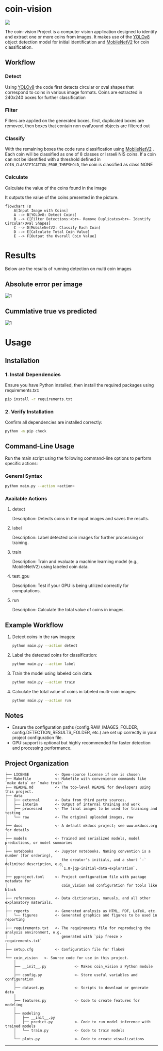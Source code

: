 # coin-vision

<a target="_blank" href="https://cookiecutter-data-science.drivendata.org/">
    <img src="https://img.shields.io/badge/CCDS-Project%20template-328F97?logo=cookiecutter" />
</a>

The coin-vision Project is a computer vision application designed to identify and extract one or more coins from images. It makes use of the [YOLOv8](https://yolov8.com/) object detection model for initial identification and [MobileNetV2](https://arxiv.org/abs/1801.04381) for coin classification.

## Workflow

### Detect
Using [YOLOv8](https://yolov8.com/)  the code first detects circular or oval shapes that correspond to coins in various image formats. Coins are extracted in 240x240 boxes for further classification

### Filter
Filters are applied on the generated boxes, first, duplicated boxes are removed, then boxes that contain non oval\round objects are filtered out

### Classify
With the remaining boxes the code runs classification using [MobileNetV2](https://arxiv.org/abs/1801.04381) . Each coin will be classified as one of 8 classes or Israeli NIS coins. If a coin can not be identified with a threshold defined in `COIN_CLASSIFICATION_PROB_THRESHOLD`, the coin is classified as class NONE

### Calculate
Calculate the value of the coins found in the image

It outputs the value of the coins presented in the picture.

```mermaid
flowchart TD
    A[Input Image with Coins]
    A --> B[YOLOv8: Detect Coins]
    B --> C[Filter Detections:<br>- Remove Duplicates<br>- Identify Circular/Oval Shapes]
    C --> D[MobileNetV2: Classify Each Coin]
    D --> E[Calculate Total Coin Value]
    E --> F[Output the Overall Coin Value]
```    
# Results
Below are the results of running detection on multi coin images

## Absolute error per image
![1](reports/absolute_error_per_image.png)

## Cummlative true vs predicted
![1](reports/cumulative_true_vs_predicted.png)



# Usage

## Installation

### 1. Install Dependencies

Ensure you have Python installed, then install the required packages using requirements.txt:

```bash
pip install -r requirements.txt
```

### 2. Verify Installation

Confirm all dependencies are installed correctly:

```bash
python -m pip check
```

## Command-Line Usage

Run the main script using the following command-line options to perform specific actions:

### General Syntax

```bash
python main.py --action <action>
```

### Available Actions

1. detect

    Description: Detects coins in the input images and saves the results.

2. label

    Description: Label detected coin images for further processing or training.

3. train

    Description: Train and evaluate a machine learning model (e.g., MobileNetV2) using labeled coin data.

4. test_gpu

    Description: Test if your GPU is being utilized correctly for computations.

5. run

    Description: Calculate the total value of coins in images.


## Example Workflow

1. Detect coins in the raw images:

    ```bash
    python main.py --action detect
    ```

2. Label the detected coins for classification:

    ```bash
    python main.py --action label
    ```

3. Train the model using labeled coin data:

    ```bash
    python main.py --action train
    ```

4. Calculate the total value of coins in labeled multi-coin images:

    ```bash
    python main.py --action run
    ```

## Notes

- Ensure the configuration paths (config.RAW_IMAGES_FOLDER, config.DETECTION_RESULTS_FOLDER, etc.) are set up correctly in your project configuration file.
- GPU support is optional but highly recommended for faster detection and processing performance.



## Project Organization

```
├── LICENSE            <- Open-source license if one is chosen
├── Makefile           <- Makefile with convenience commands like `make data` or `make train`
├── README.md          <- The top-level README for developers using this project.
├── data
│   ├── external       <- Data from third party sources.
│   ├── interim        <- Output of internal training and work
│   ├── processed      <- The final images to be used for training and testing
│   └── raw            <- The original uploaded images, raw
│
├── docs               <- A default mkdocs project; see www.mkdocs.org for details
│
├── models             <- Trained and serialized models, model predictions, or model summaries
│
├── notebooks          <- Jupyter notebooks. Naming convention is a number (for ordering),
│                         the creator's initials, and a short `-` delimited description, e.g.
│                         `1.0-jqp-initial-data-exploration`.
│
├── pyproject.toml     <- Project configuration file with package metadata for
│                         coin_vision and configuration for tools like black
│
├── references         <- Data dictionaries, manuals, and all other explanatory materials.
│
├── reports            <- Generated analysis as HTML, PDF, LaTeX, etc.
│   └── figures        <- Generated graphics and figures to be used in reporting
│
├── requirements.txt   <- The requirements file for reproducing the analysis environment, e.g.
│                         generated with `pip freeze > requirements.txt`
│
├── setup.cfg          <- Configuration file for flake8
│
└── coin_vision   <- Source code for use in this project.
    │
    ├── __init__.py             <- Makes coin_vision a Python module
    │
    ├── config.py               <- Store useful variables and configuration
    │
    ├── dataset.py              <- Scripts to download or generate data
    │
    ├── features.py             <- Code to create features for modeling
    │
    ├── modeling                
    │   ├── __init__.py
    │   ├── predict.py          <- Code to run model inference with trained models          
    │   └── train.py            <- Code to train models
    │
    └── plots.py                <- Code to create visualizations
```

--------
